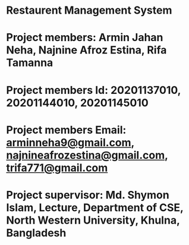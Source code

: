 # Restaurent Management System

# Project members: Armin Jahan Neha, Najnine Afroz Estina, Rifa Tamanna
# Project members Id: 20201137010, 20201144010, 20201145010
# Project members Email: arminneha9@gmail.com, najnineafrozestina@gmail.com, trifa771@gmail.com
# Project supervisor: Md. Shymon Islam, Lecture, Department of CSE, North Western University, Khulna, Bangladesh 
